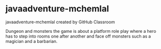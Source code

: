# javaadventure-mchemlal
javaadventure-mchemlal created by GitHub Classroom




Dungeon and monsters
the game is about a platform role play where a hero has to step into rooms one after another and face off monsters such as a magician and a barbarian. 

